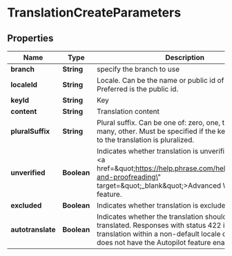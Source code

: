 

# TranslationCreateParameters

## Properties

Name | Type | Description | Notes
------------ | ------------- | ------------- | -------------
**branch** | **String** | specify the branch to use |  [optional]
**localeId** | **String** | Locale. Can be the name or public id of the locale. Preferred is the public id. |  [optional]
**keyId** | **String** | Key |  [optional]
**content** | **String** | Translation content |  [optional]
**pluralSuffix** | **String** | Plural suffix. Can be one of: zero, one, two, few, many, other. Must be specified if the key associated to the translation is pluralized. |  [optional]
**unverified** | **Boolean** | Indicates whether translation is unverified. Part of the &lt;a href&#x3D;\&quot;https://help.phrase.com/help/verification-and-proofreading\&quot; target&#x3D;\&quot;_blank\&quot;&gt;Advanced Workflows&lt;/a&gt; feature. |  [optional]
**excluded** | **Boolean** | Indicates whether translation is excluded. |  [optional]
**autotranslate** | **Boolean** | Indicates whether the translation should be auto-translated. Responses with status 422 if provided for translation within a non-default locale or the project does not have the Autopilot feature enabled. |  [optional]



